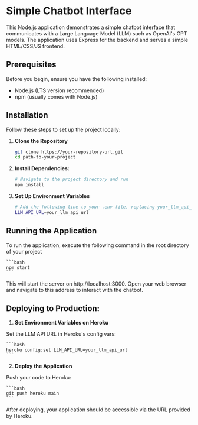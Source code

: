 # Simple Chatbot Interface

This Node.js application demonstrates a simple chatbot interface that communicates with a Large Language Model (LLM) such as OpenAI's GPT models. The application uses Express for the backend and serves a simple HTML/CSS/JS frontend.

## Prerequisites

Before you begin, ensure you have the following installed:
- Node.js (LTS version recommended)
- npm (usually comes with Node.js)

## Installation

Follow these steps to set up the project locally:

1. **Clone the Repository**
    ```bash
    git clone https://your-repository-url.git
    cd path-to-your-project

2. **Install Dependencies:**
    ```bash
    # Navigate to the project directory and run
    npm install

3. **Set Up Environment Variables**

    ```bash 
    # Add the following line to your .env file, replacing your_llm_api_url with # the actual API URL you intend to use:
    LLM_API_URL=your_llm_api_url

## Running the Application

To run the application, execute the following command in the root directory of your project

    ```bash 
    npm start
    ```
This will start the server on http://localhost:3000. Open your web browser and navigate to this address to interact with the chatbot.

## Deploying to Production:

1. **Set Environment Variables on Heroku**

Set the LLM API URL in Heroku's config vars:

    ```bash 
    heroku config:set LLM_API_URL=your_llm_api_url
    ```

2. **Deploy the Application**

Push your code to Heroku:

    ```bash
    git push heroku main
    ```

After deploying, your application should be accessible via the URL provided by Heroku.